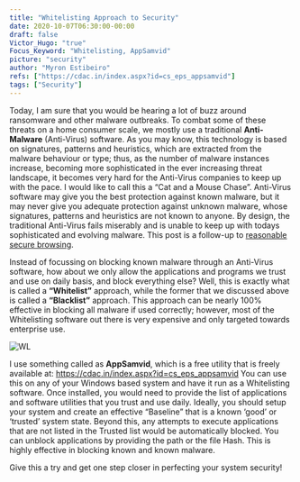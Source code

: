 ```yaml
---
title: "Whitelisting Approach to Security"
date: 2020-10-07T06:30:00-00:00
draft: false
Victor_Hugo: "true"
Focus_Keyword: "Whitelisting, AppSamvid"
picture: "security"
author: "Myron Estibeiro"
refs: ["https://cdac.in/index.aspx?id=cs_eps_appsamvid"]
tags: ["Security"]
---
```


Today, I am sure that you would be hearing a lot of buzz around ransomware and other malware outbreaks.  To combat some of these threats on a home consumer scale, we mostly use a traditional __Anti-Malware__ (Anti-Virus) software. As you may know, this technology is based on signatures, patterns and heuristics, which are extracted from the malware behaviour or type; thus, as the number of malware instances increase, becoming more sophisticated in the ever increasing threat landscape, it becomes very hard for the Anti-Virus companies to keep up with the pace. I would like to call this a “Cat and a Mouse Chase”.  Anti-Virus software may give you the best protection against known malware, but it may never give you adequate protection against unknown malware, whose signatures, patterns and heuristics are not known to anyone. By design, the traditional Anti-Virus fails miserably and is unable to keep up with todays sophisticated and evolving malware. This post is a follow-up to [reasonable secure browsing](/posts/200805_reasonablysecurebrowsing/).


Instead of focussing on blocking known malware through an Anti-Virus software, how about we only allow the applications and programs we trust and use on daily basis, and block everything else? Well, this is exactly what is called a __“Whitelist”__ approach, while the former that we discussed above is called a __“Blacklist”__ approach. This approach can be nearly 100% effective in blocking all malware if used correctly; however, most of the Whitelisting software out there is very expensive and only targeted towards enterprise use.


![WL](/whitelist.png)


I use something called as __AppSamvid__, which is a free utility that is freely available at: https://cdac.in/index.aspx?id=cs_eps_appsamvid
You can use this on any of your Windows based system and have it run as a Whitelisting software. Once installed, you would need to provide the list of applications and software utilities that you trust and use daily. Ideally, you should setup your system and create an effective “Baseline” that is a known ‘good’ or ‘trusted’ system state. Beyond this, any attempts to execute applications that are not listed in the Trusted list would be automatically blocked. You can unblock applications by providing the path or the file Hash. This is highly effective in blocking known and known malware.


Give this a try and get one step closer in perfecting your system security!